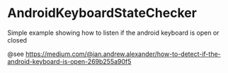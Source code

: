 # AndroidKeyboardStateChecker

Simple example showing how to listen if the android keyboard is open or closed

@see https://medium.com/@ian.andrew.alexander/how-to-detect-if-the-android-keyboard-is-open-269b255a90f5
